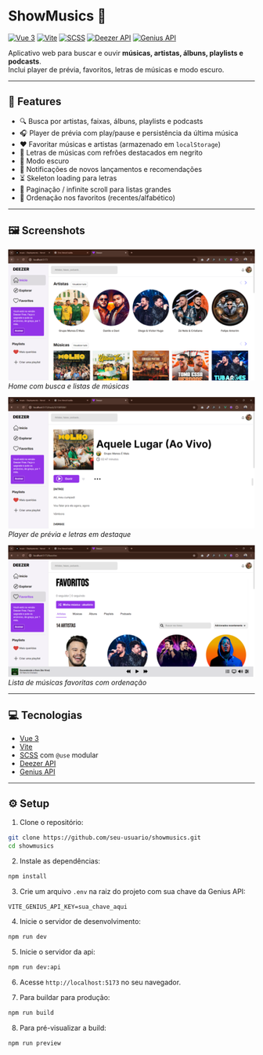 # ShowMusics 🎵

[![Vue 3](https://img.shields.io/badge/Vue-3.x-42b983)](https://vuejs.org/)
[![Vite](https://img.shields.io/badge/Vite-4.x-646cff)](https://vitejs.dev/)
[![SCSS](https://img.shields.io/badge/SCSS-1.63.6-cc6699)](https://sass-lang.com/)
[![Deezer API](https://img.shields.io/badge/Deezer-API-ff0000)](https://developers.deezer.com/api)
[![Genius API](https://img.shields.io/badge/Genius-API-ffcc00)](https://genius.com/developers)

Aplicativo web para buscar e ouvir **músicas, artistas, álbuns, playlists e podcasts**.  
Inclui player de prévia, favoritos, letras de músicas e modo escuro.

---

## 🌟 Features

- 🔍 Busca por artistas, faixas, álbuns, playlists e podcasts
- 🎧 Player de prévia com play/pause e persistência da última música
- ❤️ Favoritar músicas e artistas (armazenado em `localStorage`)
- 📝 Letras de músicas com refrões destacados em negrito
- 🌙 Modo escuro
- 💬 Notificações de novos lançamentos e recomendações
- ⏳ Skeleton loading para letras
- 🔄 Paginação / infinite scroll para listas grandes
- 🔽 Ordenação nos favoritos (recentes/alfabético)

---

## 🖼 Screenshots

![Home](./src/assets/icons/images/home.png)  
_Home com busca e listas de músicas_

![Player](./src/assets/icons/images/track.png)  
_Player de prévia e letras em destaque_

![Favoritos](./src/assets/icons/images/fav.png)  
_Lista de músicas favoritas com ordenação_

---

## 💻 Tecnologias

- [Vue 3](https://vuejs.org/)
- [Vite](https://vitejs.dev/)
- [SCSS](https://sass-lang.com/) com `@use` modular
- [Deezer API](https://developers.deezer.com/api)
- [Genius API](https://genius.com/developers)

---

## ⚙️ Setup

1. Clone o repositório:

```bash
git clone https://github.com/seu-usuario/showmusics.git
cd showmusics
```

2. Instale as dependências:

```bash
npm install
```

3. Crie um arquivo `.env` na raiz do projeto com sua chave da Genius API:

```
VITE_GENIUS_API_KEY=sua_chave_aqui
```

4. Inicie o servidor de desenvolvimento:

```bash
npm run dev
```

5. Inicie o servidor da api:

```bash
npm run dev:api
```

6. Acesse `http://localhost:5173` no seu navegador.

7. Para buildar para produção:

```bash
npm run build
```

8. Para pré-visualizar a build:

```bash
npm run preview
```